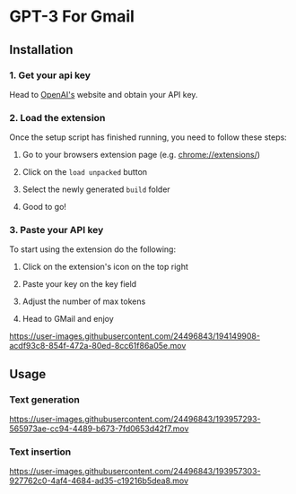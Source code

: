 # GPT-3 For Gmail

## Installation

### 1. Get your api key

Head to [OpenAI's](https://openai.com/api/) website and obtain your API key.

### 2. Load the extension

Once the setup script has finished running, you need to follow these steps:

1. Go to your browsers extension page (e.g. [chrome://extensions/](chrome://extensions/))

2. Click on the `load unpacked` button

3. Select the newly generated `build` folder

4. Good to go!

### 3. Paste your API key

To start using the extension do the following:

1. Click on the extension's icon on the top right

2. Paste your key on the key field

3. Adjust the number of max tokens

4. Head to GMail and enjoy


https://user-images.githubusercontent.com/24496843/194149908-acdf93c8-854f-472a-80ed-8cc61f86a05e.mov

## Usage

### Text generation

https://user-images.githubusercontent.com/24496843/193957293-565973ae-cc94-4489-b673-7fd0653d42f7.mov

### Text insertion

https://user-images.githubusercontent.com/24496843/193957303-927762c0-4af4-4684-ad35-c19216b5dea8.mov
